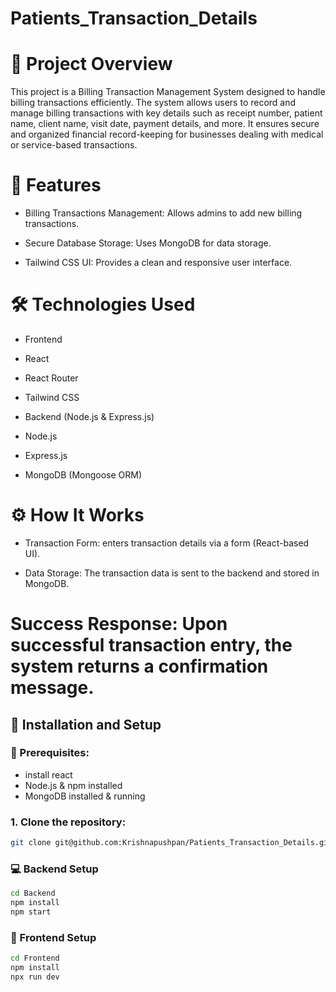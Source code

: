 # Patients_Transaction_Details
# 📌 Project Overview

This project is a Billing Transaction Management System designed to handle billing transactions efficiently. The system allows users to record and manage billing transactions with key details such as receipt number, patient name, client name, visit date, payment details, and more. It ensures secure and organized financial record-keeping for businesses dealing with medical or service-based transactions.

# 🚀 Features

- Billing Transactions Management: Allows admins to add new billing transactions.

- Secure Database Storage: Uses MongoDB for data storage.

- Tailwind CSS UI: Provides a clean and responsive user interface.

# 🛠️ Technologies Used

- Frontend 

- React

- React Router

- Tailwind CSS

- Backend (Node.js & Express.js)

- Node.js

- Express.js

- MongoDB (Mongoose ORM)

# ⚙️ How It Works

- Transaction Form:  enters transaction details via a form (React-based UI).

- Data Storage: The transaction data is sent to the backend and stored in MongoDB.

# Success Response: Upon successful transaction entry, the system returns a confirmation message.

## 🚀 Installation and Setup

### 📌 Prerequisites:
- install react 
- Node.js & npm installed  
- MongoDB installed & running  

### 1. Clone the repository:
   ```bash
   git clone git@github.com:Krishnapushpan/Patients_Transaction_Details.git
   ```

### 💻 Backend Setup

```bash
cd Backend
npm install
npm start
```

### 📱 Frontend Setup 
```bash
cd Frontend
npm install
npx run dev
```
